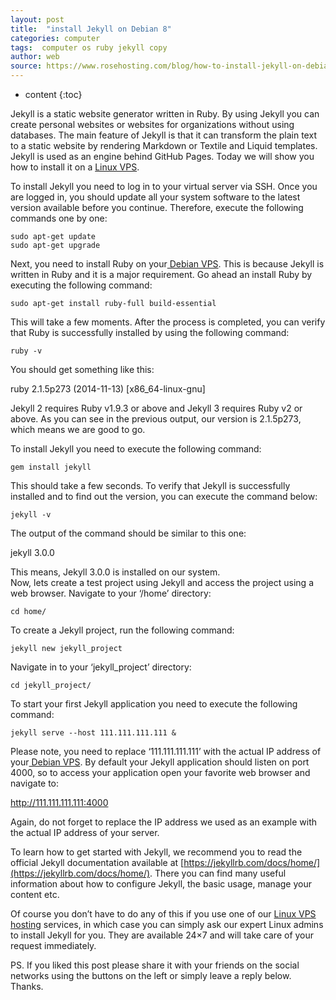 ```yaml
---
layout: post
title:  "install Jekyll on Debian 8"
categories: computer
tags:  computer os ruby jekyll copy
author: web
source: https://www.rosehosting.com/blog/how-to-install-jekyll-on-debian-8/
---
```


* content
{:toc}

Jekyll is a static website generator written in Ruby. By using Jekyll you can create personal websites or websites for organizations without using databases. The main feature of Jekyll is that it can transform the plain text to a static website by rendering Markdown or Textile and Liquid templates. Jekyll is used as an engine behind GitHub Pages. Today we will show you how to install it on a [Linux VPS](https://www.rosehosting.com/).  

To install Jekyll you need to log in to your virtual server via SSH. Once you are logged in, you should update all your system software to the latest version available before you continue. Therefore, execute the following commands one by one:

	sudo apt-get update
	sudo apt-get upgrade

Next, you need to install Ruby on your[ Debian VPS](https://www.rosehosting.com/debian-vps.html). This is because Jekyll is written in Ruby and it is a major requirement. Go ahead an install Ruby by executing the following command:

	sudo apt-get install ruby-full build-essential 

This will take a few moments. After the process is completed, you can verify that Ruby is successfully installed by using the following command:

	ruby -v

You should get something like this:

ruby 2.1.5p273 (2014-11-13) \[x86_64-linux-gnu\]
<!--more-->

Jekyll 2 requires Ruby v1.9.3 or above and Jekyll 3 requires Ruby v2 or above. As you can see in the previous output, our version is 2.1.5p273, which means we are good to go.

To install Jekyll you need to execute the following command:

	gem install jekyll

This should take a few seconds. To verify that Jekyll is successfully installed and to find out the version, you can execute the command below:

	jekyll -v

The output of the command should be similar to this one:

jekyll 3.0.0


This means, Jekyll 3.0.0 is installed on our system.  
Now, lets create a test project using Jekyll and access the project using a web browser. Navigate to your ‘/home’ directory:

	cd home/

To create a Jekyll project, run the following command:

	jekyll new jekyll_project

Navigate in to your ‘jekyll_project’ directory:

	cd jekyll_project/

To start your first Jekyll application you need to execute the following command:

	jekyll serve --host 111.111.111.111 &

Please note, you need to replace ‘111.111.111.111’ with the actual IP address of your[ Debian VPS](https://www.rosehosting.com/debian-vps.html). By default your Jekyll application should listen on port 4000, so to access your application open your favorite web browser and navigate to:

http://111.111.111.111:4000

Again, do not forget to replace the IP address we used as an example with the actual IP address of your server.

To learn how to get started with Jekyll, we recommend you to read the official Jekyll documentation available at [https://jekyllrb.com/docs/home/](https://jekyllrb.com/docs/home/). There you can find many useful information about how to configure Jekyll, the basic usage, manage your content etc.

Of course you don’t have to do any of this if you use one of our [Linux VPS hosting](https://www.rosehosting.com/linux-vps-hosting.html) services, in which case you can simply ask our expert Linux admins to install Jekyll for you. They are available 24×7 and will take care of your request immediately.

PS. If you liked this post please share it with your friends on the social networks using the buttons on the left or simply leave a reply below. Thanks.





